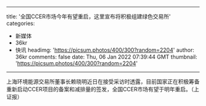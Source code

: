 
---
title: '全国CCER市场今年有望重启，这里宣布将积极组建绿色交易所'
categories: 
 - 新媒体
 - 36kr
 - 快讯
headimg: 'https://picsum.photos/400/300?random=2204'
author: 36kr
comments: false
date: Thu, 06 Jan 2022 07:39:44 GMT
thumbnail: 'https://picsum.photos/400/300?random=2204'
---

<div>   
上海环境能源交易所董事长赖晓明近日在接受采访时透露，目前国家正在积极筹备重新启动CCER项目的备案和减排量的签发，全国CCER市场有望于明年重启。（上证报）  
</div>
            